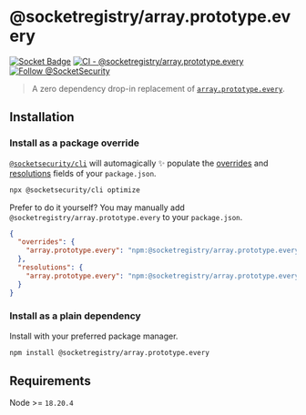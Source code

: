 # @socketregistry/array.prototype.every

[![Socket Badge](https://socket.dev/api/badge/npm/package/@socketregistry/array.prototype.every)](https://socket.dev/npm/package/@socketregistry/array.prototype.every)
[![CI - @socketregistry/array.prototype.every](https://github.com/SocketDev/socket-registry-js/actions/workflows/test.yml/badge.svg)](https://github.com/SocketDev/socket-registry-js/actions/workflows/test.yml)
[![Follow @SocketSecurity](https://img.shields.io/twitter/follow/SocketSecurity?style=social)](https://twitter.com/SocketSecurity)

> A zero dependency drop-in replacement of
> [`array.prototype.every`](https://www.npmjs.com/package/array.prototype.every).

## Installation

### Install as a package override

[`@socketsecurity/cli`](https://www.npmjs.com/package/@socketsecurity/cli) will
automagically :sparkles: populate the
[overrides](https://docs.npmjs.com/cli/v9/configuring-npm/package-json#overrides)
and [resolutions](https://yarnpkg.com/configuration/manifest#resolutions) fields
of your `package.json`.

```sh
npx @socketsecurity/cli optimize
```

Prefer to do it yourself? You may manually add
`@socketregistry/array.prototype.every` to your `package.json`.

```json
{
  "overrides": {
    "array.prototype.every": "npm:@socketregistry/array.prototype.every@^1"
  },
  "resolutions": {
    "array.prototype.every": "npm:@socketregistry/array.prototype.every@^1"
  }
}
```

### Install as a plain dependency

Install with your preferred package manager.

```sh
npm install @socketregistry/array.prototype.every
```

## Requirements

Node >= `18.20.4`
